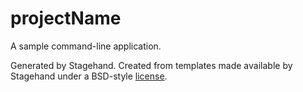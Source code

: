 # __projectName__

A sample command-line application.

Generated by Stagehand.
Created from templates made available by Stagehand under a BSD-style
[license](https://github.com/dart-lang/stagehand/blob/master/LICENSE).

